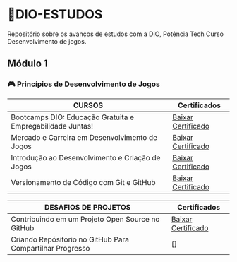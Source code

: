 # 📝DIO-ESTUDOS
Repositório sobre os avanços de estudos com a DIO, Potência Tech Curso Desenvolvimento de jogos.

## Módulo 1
### 🎮 Princípios de Desenvolvimento de Jogos

CURSOS | Certificados
|--------|---------|
Bootcamps DIO: Educação Gratuita e Empregabilidade Juntas! | [Baixar Certificado](https://hermes.digitalinnovation.one/certificates/64FDBDEA.pdf?_gl=1*1u8qvkz*_ga*OTk5NDAzMzI3LjE2ODU5OTQ3MTY.*_ga_7GXMH3CQ72*MTY5OTU0NTQ1Ni4xMjcuMS4xNjk5NTQ3OTE4LjU5LjAuMA..)
Mercado e Carreira em Desenvolvimento de Jogos | [Baixar Certificado](https://hermes.digitalinnovation.one/certificates/24680F19.pdf?_gl=1*1ptzty7*_ga*OTk5NDAzMzI3LjE2ODU5OTQ3MTY.*_ga_7GXMH3CQ72*MTY5OTU0NTQ1Ni4xMjcuMS4xNjk5NTQ4MjUyLjU5LjAuMA..)
Introdução ao Desenvolvimento e Criação de Jogos | [Baixar Certificado](https://hermes.digitalinnovation.one/certificates/6E9B0D4A.pdf?_gl=1*1gsl0x*_ga*OTk5NDAzMzI3LjE2ODU5OTQ3MTY.*_ga_7GXMH3CQ72*MTY5OTU0NTQ1Ni4xMjcuMS4xNjk5NTQ4NTQ5LjU4LjAuMA..)
Versionamento de Código com Git e GitHub | [Baixar Certificado](https://hermes.digitalinnovation.one/certificates/FB055786.pdf?_gl=1*1b4r16y*_ga*OTk5NDAzMzI3LjE2ODU5OTQ3MTY.*_ga_7GXMH3CQ72*MTY5OTU0NTQ1Ni4xMjcuMS4xNjk5NTQ4ODA0LjYwLjAuMA..)

DESAFIOS DE PROJETOS | Certificados
|---------------|----------|
Contribuindo em um Projeto Open Source no GitHub | [Baixar Certificado](https://hermes.digitalinnovation.one/certificates/7C127FE4.pdf?_gl=1*1hy0dm3*_ga*OTk5NDAzMzI3LjE2ODU5OTQ3MTY.*_ga_7GXMH3CQ72*MTY5OTU0NTQ1Ni4xMjcuMS4xNjk5NTQ5Mjk0LjYwLjAuMA..)
Criando Repósitorio no GitHub Para Compartilhar Progresso |[]






